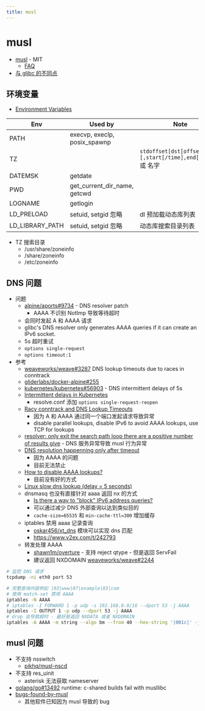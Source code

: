 ```yaml
---
title: musl
---
```


# musl

- [musl](https://musl.libc.org/) - MIT
  - [FAQ](https://www.musl-libc.org/faq.html)
- [与 glibc 的不同点](https://wiki.musl-libc.org/functional-differences-from-glibc.html)

## 环境变量

- [Environment Variables](https://wiki.musl-libc.org/environment-variables.html)

| Env             | Used by                      | Note                                                      |
| --------------- | ---------------------------- | --------------------------------------------------------- |
| PATH            | execvp, execlp, posix_spawnp |
| TZ              |                              | `stdoffset[dst[offset][,start[/time],end[/time]]` 或 名字 |
| DATEMSK         | getdate                      |
| PWD             | get_current_dir_name, getcwd |
| LOGNAME         | getlogin                     |
| LD_PRELOAD      | setuid, setgid 忽略          | dl 预加载动态库列表                                       |
| LD_LIBRARY_PATH | setuid, setgid 忽略          | 动态库搜索目录列表                                        |

- TZ 搜索目录
  - /usr/share/zoneinfo
  - /share/zoneinfo
  - /etc/zoneinfo

## DNS 问题

- 问题
  - [alpine/aports#9734](https://gitlab.alpinelinux.org/alpine/aports/issues/9734) - DNS resolver patch
    - AAAA 不识别 NotImp 导致等待超时
  - 会同时发起 A 和 AAAA 请求
  - glibc's DNS resolver only generates AAAA queries if it can create an IPv6 socket.
  - 5s 超时重试
  - `options single-request`
  - `options timeout:1`
- 参考
  - [weaveworks/weave#3287](https://github.com/weaveworks/weave/issues/3287) DNS lookup timeouts due to races in conntrack
  - [gliderlabs/docker-alpine#255](https://github.com/gliderlabs/docker-alpine/issues/255)
  - [kubernetes/kubernetes#56903](https://github.com/kubernetes/kubernetes/issues/56903#issuecomment-462252499) - DNS intermittent delays of 5s
  - [Intermittent delays in Kubernetes](https://medium.com/techmindtickle/e9de8239e2fa)
    - resolve.conf 添加 `options single-request-reopen`
  - [Racy conntrack and DNS Lookup Timeouts](https://dzone.com/articles/racy-conntrack-and-dns-lookup-timeouts)
    - 因为 A 和 AAAA 通过同一个端口发起请求导致异常
    - disable parallel lookups, disable IPv6 to avoid AAAA lookups, use TCP for lookups
  - [resolver: only exit the search path loop there are a positive number of results give](https://www.openwall.com/lists/musl/2018/03/30/4) - DNS 服务异常导致 musl 行为异常
  - [DNS resolution happenning only after timeout](https://www.openwall.com/lists/musl/2017/10/04/6)
    - 因为 AAAA 的问题
    - 目前无法禁止
  - [How to disable AAAA lookups?](https://serverfault.com/questions/632665)
    - 目前没有好的方式
  - [Linux slow dns lookup (delay = 5 seconds)](https://www.math.tamu.edu/~comech/tools/linux-slow-dns-lookup/)
  - dnsmasq 也没有直接针对 aaaa 返回 nx 的方式
    - [Is there a way to "block" IPv6 address queries?](http://lists.thekelleys.org.uk/pipermail/dnsmasq-discuss/2005q2/000229.html)
    - 可以通过减少 DNS 外部查询以达到类似目的
    - `cache-size=65535` 和 `min-cache-ttl=300` 增加缓存
  - iptables 禁用 aaaa 记录查询
    - [oskar456/xt_dns](https://github.com/oskar456/xt_dns) 模块可以实现 dns 匹配
    - https://www.v2ex.com/t/242793
  - 转发处理 AAAA
    - [shawn1m/overture](https://github.com/shawn1m/overture) - 支持 reject qtype - 但是返回 ServFail
    - 建议返回 NXDOMAIN [weaveworks/weave#2244](https://github.com/weaveworks/weave/issues/2244)

```bash
# 监控 DNS 请求
tcpdump -ni eth0 port 53

# 完整查询内容例如 |03|www|07|example|03|com
# 使用 match-set 禁用 AAAA
iptables -N AAAA
# iptables -I FORWARD 1 -p udp -s 192.168.0.0/16 --dport 53 -j AAAA
iptables -I OUTPUT 1 -p udp --dport 53 -j AAAA
# drop 会导致超时 - 最好是返回 NXDATA 或者 NXDOMAIN
iptables -A AAAA -m string --algo bm --from 40 --hex-string '|001c|' -j DROP
```

## musl 问题

- 不支持 nsswitch
  - [pikhq/musl-nscd](https://github.com/pikhq/musl-nscd)
- 不支持 res_uinit
  - asterisk 无法获取 nameserver
- [golang/go#13492](https://github.com/golang/go/issues/13492)
  runtime: c-shared builds fail with musllibc
- [bugs-found-by-musl](https://wiki.musl-libc.org/bugs-found-by-musl.html)
  - 其他软件已知因为 musl 导致的 bug
